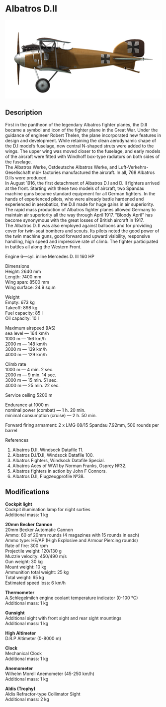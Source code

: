 # Albatros D.II

![albatrosd2](../images/planes/albatrosd2.png)

## Description

First in the pantheon of the legendary Albatros fighter planes, the D.II became a symbol and icon of the fighter plane in the Great War. Under the guidance of engineer Robert Thelen, the plane incorporated new features in design and development. While retaining the clean aerodynamic shape of the D.I model’s fuselage, new central N-shaped struts were added to the wings. The upper wing was moved closer to the fuselage, and early models of the aircraft were fitted with Windhoff box-type radiators on both sides of the fuselage.  
The Albatros Werke, Ostdeutsche Albatros Werke, and Luft-Verkehrs-Gesellschaft mbH factories manufactured the aircraft. In all, 768 Albatros D.IIs were produced.  
In August 1916, the first detachment of Albatros D.I and D. II fighters arrived at the front. Starting with these two models of aircraft, two Spandau machine guns became standard equipment for all German fighters. In the hands of experienced pilots, who were already battle hardened and experienced in aerobatics, the D.II made for huge gains in air superiority. The rapid mass production of Albatros fighter planes allowed Germany to maintain air superiority all the way through April 1917. "Bloody April" has become synonymous with the great losses of British aircraft in 1917.  
The Albatros D. II was also employed against balloons and for providing cover for twin-seat bombers and scouts. Its pilots noted the good power of the twin machine guns, good forward and upward visibility, responsive handling, high speed and impressive rate of climb. The fighter participated in battles all along the Western Front.  
  
Engine 6—cyl. inline Mercedes D. III 160 HP  
  
Dimensions  
Height: 2640 mm  
Length: 7400 mm  
Wing span: 8500 mm  
Wing surface:  24.9 sq.m  
  
Weight  
Empty: 673 kg  
Takeoff: 898 kg  
Fuel capacity: 85 l  
Oil capacity: 10 l  
  
Maximum airspeed (IAS)  
sea level — 164 km/h  
1000 m — 156 km/h  
2000 m — 148 km/h  
3000 m — 139 km/h  
4000 m — 129 km/h  
  
Climb rate  
1000 m —  4 min.  2 sec.  
2000 m —  9 min. 14 sec.  
3000 m — 15 min. 51 sec.  
4000 m — 25 min. 22 sec.  
  
Service ceiling 5200 m  
  
Endurance at 1000 m  
nominal power (combat) — 1 h. 20 min.  
minimal consumption (cruise) — 2 h. 50 min.  
  
Forward firing armament: 2 x LMG 08/15 Spandau 7.92mm, 500 rounds per barrel  
  
References  
1) Albatros D.II, Windsock Datafile 11.  
2) Albatros D.I/D.II, Windsock Datafile 100.  
3) Albatros Fighters, Windsock Datafile Special.  
4) Albatros Aces of WWI by Norman Franks, Osprey №32.  
5) Albatros fighters in action by John F Connors.  
6) Albatros D.II, Flugzeugprofile №38.

## Modifications

**Cockpit light**  
Cockpit illumination lamp for night sorties  
Additional mass: 1 kg

**20mm Becker Cannon**  
20mm Becker Automatic Cannon  
Ammo: 60 of 20mm rounds (4 magazines with 15 rounds in each)  
Ammo type: HE/AP (High Explosive and Armour Piercing rounds)  
Rate of fire: 300 rpm  
Projectile weight: 120/130 g  
Muzzle velocity: 450/490 m/s  
Gun weight: 30 kg  
Mount weight: 10 kg  
Ammunition total weight: 25 kg  
Total weight: 65 kg  
Estimated speed loss: 6 km/h

**Thermometer**  
A.Schlegelmilch engine coolant temperature indicator (0-100 °C)  
Additional mass: 1 kg

**Gunsight**  
Additional sight with front sight and rear sight mountings  
Additional mass: 1 kg

**High Altimeter**  
D.R.P Altimeter (0-8000 m)

**Clock**  
Mechanical Clock  
Additional mass: 1 kg

**Anemometer**  
Wilhelm Morell Anemometer (45-250 km/h)  
Additional mass: 1 kg

**Aldis (Trophy)**  
Aldis Refractor-type Collimator Sight  
Additional mass: 2 kg
